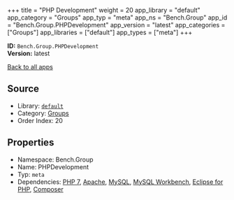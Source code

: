 ﻿+++
title = "PHP Development"
weight = 20
app_library = "default"
app_category = "Groups"
app_typ = "meta"
app_ns = "Bench.Group"
app_id = "Bench.Group.PHPDevelopment"
app_version = "latest"
app_categories = ["Groups"]
app_libraries = ["default"]
app_types = ["meta"]
+++

**ID:** `Bench.Group.PHPDevelopment`  
**Version:** latest  
<!--more-->

[Back to all apps](/apps/)

## Source

* Library: [`default`](/app_libraries/default)
* Category: [Groups](/app_categories/groups)
* Order Index: 20

## Properties

* Namespace: Bench.Group
* Name: PHPDevelopment
* Typ: `meta`
* Dependencies: [PHP 7](/apps/Bench.PHP7), [Apache](/apps/Bench.Apache), [MySQL](/apps/Bench.MySQL), [MySQL Workbench](/apps/Bench.MySQLWB), [Eclipse for PHP](/apps/Bench.EclipsePHP), [Composer](/apps/Bench.Composer)

